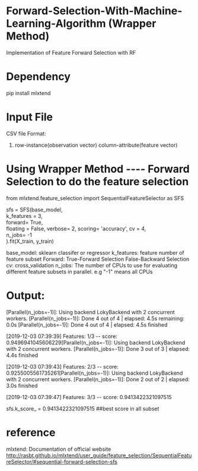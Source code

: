 # Forward-Selection-With-Machine-Learning-Algorithm (Wrapper Method)
Implementation of Feature Forward Selection with RF 

# Dependency
pip install mlxtend

# Input File
CSV file Format: 
1. row-instance(observation vector)  column-attribute(feature vector)

# Using Wrapper Method ---- Forward Selection to do the feature selection

from mlxtend.feature_selection import SequentialFeatureSelector as SFS


sfs = SFS(base_model,      
         k_features = 3,  
          forward= True,   
          floating = False,
          verbose= 2,
          scoring= 'accuracy',
          cv = 4,          
          n_jobs= -1      
         ).fit(X_train, y_train)
 
base_model: sklearn classifer or regressor
k_features: feature number of feature subset
Forward: True-Forward Selection False-Backward Selection
cv: cross_validation
n_jobs: The number of CPUs to use for evaluating different feature subsets in parallel. e.g "-1" means all CPUs

# Output:
[Parallel(n_jobs=-1)]: Using backend LokyBackend with 2 concurrent workers.
[Parallel(n_jobs=-1)]: Done   4 out of   4 | elapsed:    4.5s remaining:    0.0s
[Parallel(n_jobs=-1)]: Done   4 out of   4 | elapsed:    4.5s finished

[2019-12-03 07:39:39] Features: 1/3 -- score: 0.9496941045606229[Parallel(n_jobs=-1)]: Using backend LokyBackend with 2 concurrent workers.
[Parallel(n_jobs=-1)]: Done   3 out of   3 | elapsed:    4.4s finished

[2019-12-03 07:39:43] Features: 2/3 -- score: 0.9255005561735261[Parallel(n_jobs=-1)]: Using backend LokyBackend with 2 concurrent workers.
[Parallel(n_jobs=-1)]: Done   2 out of   2 | elapsed:    3.0s finished

[2019-12-03 07:39:47] Features: 3/3 -- score: 0.9413422321097515

sfs.k_score_ = 0.9413422321097515  ##best score in all subset

# reference
mlxtend: Documentation of official website
http://rasbt.github.io/mlxtend/user_guide/feature_selection/SequentialFeatureSelector/#sequential-forward-selection-sfs
